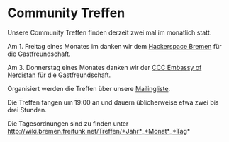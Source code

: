 # Community Treffen

Unsere Community Treffen finden derzeit zwei mal im monatlich statt.

Am 1. Freitag eines Monates im danken wir dem [Hackerspace Bremen](https://www.hackerspace-bremen.de/) für die Gastfreundschaft.

Am 3. Donnerstag eines Monates danken wir der [CCC Embassy of Nerdistan](http://embassy.ccchb.de/b/about) für die Gastfreundschaft.

Organisiert werden die Treffen über unsere [Mailingliste](https://planetcyborg.de/mailman/listinfo/ff-bremen).

Die Treffen fangen um 19:00 an und dauern üblicherweise etwa zwei bis drei Stunden.

Die Tagesordnungen sind zu finden unter http://wiki.bremen.freifunk.net/Treffen/*Jahr*_*Monat*_*Tag*